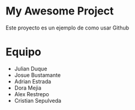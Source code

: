 My Awesome Project
==================

Este proyecto es un ejemplo de como usar Github

Equipo
=================

* Julian Duque
* Josue Bustamante
* Adrian Estrada
* Dora Mejia
* Alex Restrepo
* Cristian Sepulveda